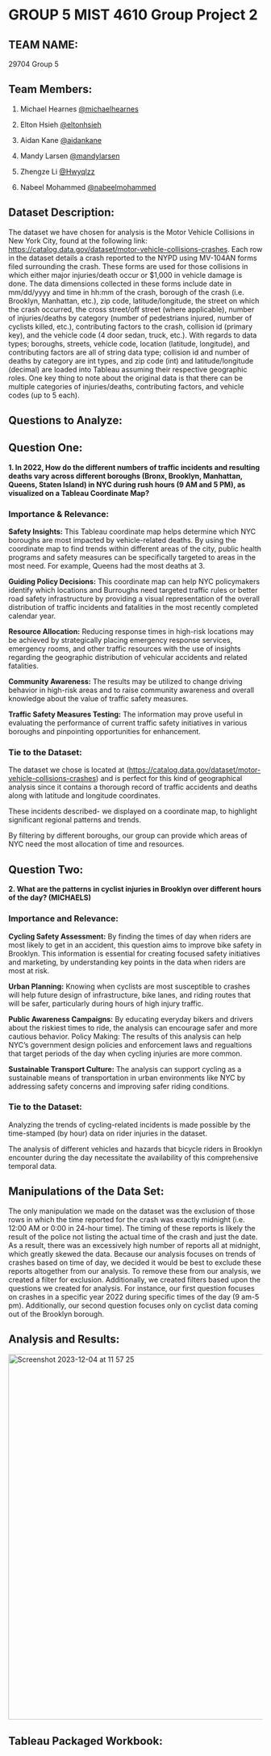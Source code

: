 <h1>GROUP 5 MIST 4610 Group Project 2</h1>

<h2>TEAM NAME:</h2>
29704 Group 5

<h2>Team Members:</h2>

1. Michael Hearnes [@michaelhearnes](https://github.com/mh101410)

2. Elton Hsieh [@eltonhsieh](https://github.com/ehsieh1)

3. Aidan Kane [@aidankane](https://github.com/aidanpatrickkane)

4. Mandy Larsen [@mandylarsen](https://github.com/awl25)

5. Zhengze Li [@Hwyqlzz](https://github.com/Hwyqlzz)

6. Nabeel Mohammed [@nabeelmohammed](https://github.com/nabeelmohd56)

<h2>Dataset Description:</h2>

The dataset we have chosen for analysis is the Motor Vehicle Collisions in New York City, found at the following link: https://catalog.data.gov/dataset/motor-vehicle-collisions-crashes. Each row in the dataset details a crash reported to the NYPD using MV-104AN forms filed surrounding the crash. These forms are used for those collisions in which either major injuries/death occur or $1,000 in vehicle damage is done. The data dimensions collected in these forms include date in mm/dd/yyyy and time in hh:mm of the crash, borough of the crash (i.e. Brooklyn, Manhattan, etc.), zip code, latitude/longitude, the street on which the crash occurred, the cross street/off street (where applicable), number of injuries/deaths by category (number of pedestrians injured, number of cyclists killed, etc.), contributing factors to the crash, collision id (primary key), and the vehicle code (4 door sedan, truck, etc.). With regards to data types; boroughs, streets, vehicle code, location (latitude, longitude), and contributing factors are all of string data type; collision id and number of deaths by category are int types, and zip code (int) and latitude/longitude (decimal) are loaded into Tableau assuming their respective geographic roles. One key thing to note about the original data is that there can be multiple categories of injuries/deaths, contributing factors, and vehicle codes (up to 5 each).

<h2>Questions to Analyze:</h2>
<h2>Question One:</h2>

**1. In 2022, How do the different numbers of traffic incidents and resulting deaths vary across different boroughs (Bronx, Brooklyn, Manhattan, Queens, Staten Island) in NYC during rush hours (9 AM and 5 PM), as visualized on a Tableau Coordinate Map?**
<h3>Importance & Relevance:</h3>

**Safety Insights:** This Tableau coordinate map helps determine which NYC boroughs are most impacted by vehicle-related deaths. By using the coordinate map to find trends within different areas of the city, public health programs and safety measures can be specifically targeted to areas in the most need. For example, Queens had the most deaths at 3.

**Guiding Policy Decisions:** This coordinate map can help NYC policymakers identify which locations and Burroughs need targeted traffic rules or better road safety infrastructure by providing a visual representation of the overall distribution of traffic incidents and fatalities in the most recently completed calendar year.

**Resource Allocation:** Reducing response times in high-risk locations may be achieved by strategically placing emergency response services, emergency rooms, and other traffic resources with the use of insights regarding the geographic distribution of vehicular accidents and related fatalities.

**Community Awareness:** The results may be utilized to change driving behavior in high-risk areas and to raise community awareness and overall knowledge about the value of traffic safety measures.

**Traffic Safety Measures Testing:** The information may prove useful in evaluating the performance of current traffic safety initiatives in various boroughs and pinpointing opportunities for enhancement.
<h3>Tie to the Dataset:</h3>

The dataset we chose is located at (https://catalog.data.gov/dataset/motor-vehicle-collisions-crashes) and is perfect for this kind of geographical analysis since it contains a thorough record of traffic accidents and deaths along with latitude and longitude coordinates. 

These incidents described- we displayed on a coordinate map, to highlight significant regional patterns and trends.

By filtering by different boroughs, our group can provide which areas of NYC need the most allocation of time and resources.

<h2>Question Two:</h2>

**2. What are the patterns in cyclist injuries in Brooklyn over different hours of the day? (MICHAELS)**

<h3>Importance and Relevance:</h3>

**Cycling Safety Assessment:** By finding the times of day when riders are most likely to get in an accident, this question aims to improve bike safety in Brooklyn. This information is essential for creating focused safety initiatives and marketing, by understanding key points in the data when riders are most at risk.

**Urban Planning:** Knowing when cyclists are most susceptible to crashes will help future design of infrastructure, bike lanes, and riding routes that will be safer, particularly during hours of high injury traffic.

**Public Awareness Campaigns:** By educating everyday bikers and drivers about the riskiest times to ride, the analysis can encourage safer and more cautious behavior.
Policy Making: The results of this analysis can help NYC’s  government design policies and enforcement laws and regualtions that target periods of the day when cycling injuries are more common.

**Sustainable Transport Culture:** The analysis can support cycling as a sustainable means of transportation in urban environments like NYC by addressing safety concerns and improving safer riding conditions.

<h3>Tie to the Dataset:</h3>
Analyzing the trends of cycling-related incidents is made possible by the time-stamped (by hour) data on rider injuries in the dataset. 

The analysis of different vehicles and hazards that bicycle riders in Brooklyn encounter during the day necessitate the availability of this comprehensive temporal data.

<h2>Manipulations of the Data Set:</h2>

The only manipulation we made on the dataset was the exclusion of those rows in which the time reported for the crash was exactly midnight (i.e. 12:00 AM or 0:00 in 24-hour time). The timing of these reports is likely the result of the police not listing the actual time of the crash and just the date. As a result, there was an excessively high number of reports all at midnight, which greatly skewed the data. Because our analysis focuses on trends of crashes based on time of day, we decided it would be best to exclude these reports altogether from our analysis. To remove these from our analysis, we created a filter for exclusion. Additionally, we created filters based upon the questions we created for analysis. For instance, our first question focuses on crashes in a specific year 2022 during specific times of the day (9 am-5 pm). Additionally, our second question focuses only on cyclist data coming out of the Brooklyn borough.

<h2>Analysis and Results:</h2>
<img width="724" alt="Screenshot 2023-12-04 at 11 57 25" src="https://github.com/mh101410/29704Group5/assets/148079593/380c2e69-0be5-4a0f-b4c7-f25272c4a56d">

<h2>Tableau Packaged Workbook:</h2>
